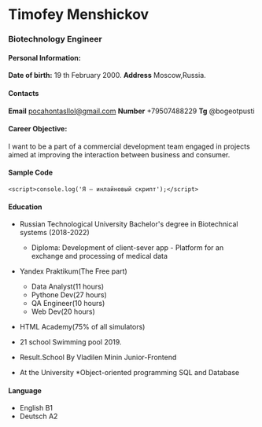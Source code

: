 # Timofey Menshickov

### Biotechnology Engineer

#### Personal Information:

**Date of birth:** 19 th February 2000.
**Address** Moscow,Russia.

#### Contacts

**Email** pocahontasllol@gmail.com
**Number** +79507488229
**Tg** @bogeotpusti
 #### Career Objective: 

 I want to be a part of a commercial development team engaged in projects aimed at improving the interaction between business and consumer.

#### Sample Code
``` 
<script>console.log('Я — инлайновый скрипт');</script>
```
#### Education

* Russian Technological University
Bachelor's degree in Biotechnical systems
(2018-2022)
    * Diploma: Development of client-sever app - Platform for an exchange and processing of medical data

* Yandex Praktikum(The Free part)
    * Data Analyst(11 hours)
    * Pythone Dev(27 hours)
    * QA Engineer(10 hours)
    * Web Dev(20 hours)
* HTML Academy(75% of all simulators)

* 21 school Swimming pool 2019.

* Result.School By Vladilen Minin Junior-Frontend 

* At the University
    *Object-oriented programming
    SQL and Database

#### Language

* English B1
* Deutsch A2